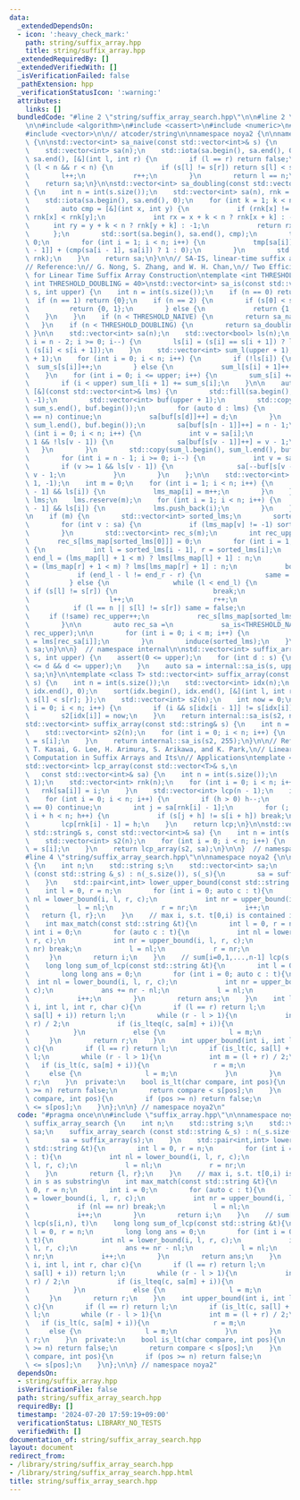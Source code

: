 ```yaml
---
data:
  _extendedDependsOn:
  - icon: ':heavy_check_mark:'
    path: string/suffix_array.hpp
    title: string/suffix_array.hpp
  _extendedRequiredBy: []
  _extendedVerifiedWith: []
  _isVerificationFailed: false
  _pathExtension: hpp
  _verificationStatusIcon: ':warning:'
  attributes:
    links: []
  bundledCode: "#line 2 \"string/suffix_array_search.hpp\"\n\n#line 2 \"string/suffix_array.hpp\"\
    \n\n#include <algorithm>\n#include <cassert>\n#include <numeric>\n#include <string>\n\
    #include <vector>\n\n// atcoder/string\n\nnamespace noya2 {\n\nnamespace internal\
    \ {\n\nstd::vector<int> sa_naive(const std::vector<int>& s) {\n    int n = int(s.size());\n\
    \    std::vector<int> sa(n);\n    std::iota(sa.begin(), sa.end(), 0);\n    std::sort(sa.begin(),\
    \ sa.end(), [&](int l, int r) {\n        if (l == r) return false;\n        while\
    \ (l < n && r < n) {\n            if (s[l] != s[r]) return s[l] < s[r];\n    \
    \        l++;\n            r++;\n        }\n        return l == n;\n    });\n\
    \    return sa;\n}\n\nstd::vector<int> sa_doubling(const std::vector<int>& s)\
    \ {\n    int n = int(s.size());\n    std::vector<int> sa(n), rnk = s, tmp(n);\n\
    \    std::iota(sa.begin(), sa.end(), 0);\n    for (int k = 1; k < n; k *= 2) {\n\
    \        auto cmp = [&](int x, int y) {\n            if (rnk[x] != rnk[y]) return\
    \ rnk[x] < rnk[y];\n            int rx = x + k < n ? rnk[x + k] : -1;\n      \
    \      int ry = y + k < n ? rnk[y + k] : -1;\n            return rx < ry;\n  \
    \      };\n        std::sort(sa.begin(), sa.end(), cmp);\n        tmp[sa[0]] =\
    \ 0;\n        for (int i = 1; i < n; i++) {\n            tmp[sa[i]] = tmp[sa[i\
    \ - 1]] + (cmp(sa[i - 1], sa[i]) ? 1 : 0);\n        }\n        std::swap(tmp,\
    \ rnk);\n    }\n    return sa;\n}\n\n// SA-IS, linear-time suffix array construction\n\
    // Reference:\n// G. Nong, S. Zhang, and W. H. Chan,\n// Two Efficient Algorithms\
    \ for Linear Time Suffix Array Construction\ntemplate <int THRESHOLD_NAIVE = 10,\
    \ int THRESHOLD_DOUBLING = 40>\nstd::vector<int> sa_is(const std::vector<int>&\
    \ s, int upper) {\n    int n = int(s.size());\n    if (n == 0) return {};\n  \
    \  if (n == 1) return {0};\n    if (n == 2) {\n        if (s[0] < s[1]) {\n  \
    \          return {0, 1};\n        } else {\n            return {1, 0};\n    \
    \    }\n    }\n    if (n < THRESHOLD_NAIVE) {\n        return sa_naive(s);\n \
    \   }\n    if (n < THRESHOLD_DOUBLING) {\n        return sa_doubling(s);\n   \
    \ }\n\n    std::vector<int> sa(n);\n    std::vector<bool> ls(n);\n    for (int\
    \ i = n - 2; i >= 0; i--) {\n        ls[i] = (s[i] == s[i + 1]) ? ls[i + 1] :\
    \ (s[i] < s[i + 1]);\n    }\n    std::vector<int> sum_l(upper + 1), sum_s(upper\
    \ + 1);\n    for (int i = 0; i < n; i++) {\n        if (!ls[i]) {\n          \
    \  sum_s[s[i]]++;\n        } else {\n            sum_l[s[i] + 1]++;\n        }\n\
    \    }\n    for (int i = 0; i <= upper; i++) {\n        sum_s[i] += sum_l[i];\n\
    \        if (i < upper) sum_l[i + 1] += sum_s[i];\n    }\n\n    auto induce =\
    \ [&](const std::vector<int>& lms) {\n        std::fill(sa.begin(), sa.end(),\
    \ -1);\n        std::vector<int> buf(upper + 1);\n        std::copy(sum_s.begin(),\
    \ sum_s.end(), buf.begin());\n        for (auto d : lms) {\n            if (d\
    \ == n) continue;\n            sa[buf[s[d]]++] = d;\n        }\n        std::copy(sum_l.begin(),\
    \ sum_l.end(), buf.begin());\n        sa[buf[s[n - 1]]++] = n - 1;\n        for\
    \ (int i = 0; i < n; i++) {\n            int v = sa[i];\n            if (v >=\
    \ 1 && !ls[v - 1]) {\n                sa[buf[s[v - 1]]++] = v - 1;\n         \
    \   }\n        }\n        std::copy(sum_l.begin(), sum_l.end(), buf.begin());\n\
    \        for (int i = n - 1; i >= 0; i--) {\n            int v = sa[i];\n    \
    \        if (v >= 1 && ls[v - 1]) {\n                sa[--buf[s[v - 1] + 1]] =\
    \ v - 1;\n            }\n        }\n    };\n\n    std::vector<int> lms_map(n +\
    \ 1, -1);\n    int m = 0;\n    for (int i = 1; i < n; i++) {\n        if (!ls[i\
    \ - 1] && ls[i]) {\n            lms_map[i] = m++;\n        }\n    }\n    std::vector<int>\
    \ lms;\n    lms.reserve(m);\n    for (int i = 1; i < n; i++) {\n        if (!ls[i\
    \ - 1] && ls[i]) {\n            lms.push_back(i);\n        }\n    }\n\n    induce(lms);\n\
    \n    if (m) {\n        std::vector<int> sorted_lms;\n        sorted_lms.reserve(m);\n\
    \        for (int v : sa) {\n            if (lms_map[v] != -1) sorted_lms.push_back(v);\n\
    \        }\n        std::vector<int> rec_s(m);\n        int rec_upper = 0;\n \
    \       rec_s[lms_map[sorted_lms[0]]] = 0;\n        for (int i = 1; i < m; i++)\
    \ {\n            int l = sorted_lms[i - 1], r = sorted_lms[i];\n            int\
    \ end_l = (lms_map[l] + 1 < m) ? lms[lms_map[l] + 1] : n;\n            int end_r\
    \ = (lms_map[r] + 1 < m) ? lms[lms_map[r] + 1] : n;\n            bool same = true;\n\
    \            if (end_l - l != end_r - r) {\n                same = false;\n  \
    \          } else {\n                while (l < end_l) {\n                   \
    \ if (s[l] != s[r]) {\n                        break;\n                    }\n\
    \                    l++;\n                    r++;\n                }\n     \
    \           if (l == n || s[l] != s[r]) same = false;\n            }\n       \
    \     if (!same) rec_upper++;\n            rec_s[lms_map[sorted_lms[i]]] = rec_upper;\n\
    \        }\n\n        auto rec_sa =\n            sa_is<THRESHOLD_NAIVE, THRESHOLD_DOUBLING>(rec_s,\
    \ rec_upper);\n\n        for (int i = 0; i < m; i++) {\n            sorted_lms[i]\
    \ = lms[rec_sa[i]];\n        }\n        induce(sorted_lms);\n    }\n    return\
    \ sa;\n}\n\n}  // namespace internal\n\nstd::vector<int> suffix_array(const std::vector<int>&\
    \ s, int upper) {\n    assert(0 <= upper);\n    for (int d : s) {\n        assert(0\
    \ <= d && d <= upper);\n    }\n    auto sa = internal::sa_is(s, upper);\n    return\
    \ sa;\n}\n\ntemplate <class T> std::vector<int> suffix_array(const std::vector<T>&\
    \ s) {\n    int n = int(s.size());\n    std::vector<int> idx(n);\n    iota(idx.begin(),\
    \ idx.end(), 0);\n    sort(idx.begin(), idx.end(), [&](int l, int r) { return\
    \ s[l] < s[r]; });\n    std::vector<int> s2(n);\n    int now = 0;\n    for (int\
    \ i = 0; i < n; i++) {\n        if (i && s[idx[i - 1]] != s[idx[i]]) now++;\n\
    \        s2[idx[i]] = now;\n    }\n    return internal::sa_is(s2, now);\n}\n\n\
    std::vector<int> suffix_array(const std::string& s) {\n    int n = int(s.size());\n\
    \    std::vector<int> s2(n);\n    for (int i = 0; i < n; i++) {\n        s2[i]\
    \ = s[i];\n    }\n    return internal::sa_is(s2, 255);\n}\n\n// Reference:\n//\
    \ T. Kasai, G. Lee, H. Arimura, S. Arikawa, and K. Park,\n// Linear-Time Longest-Common-Prefix\
    \ Computation in Suffix Arrays and Its\n// Applications\ntemplate <class T>\n\
    std::vector<int> lcp_array(const std::vector<T>& s,\n                        \
    \   const std::vector<int>& sa) {\n    int n = int(s.size());\n    assert(n >=\
    \ 1);\n    std::vector<int> rnk(n);\n    for (int i = 0; i < n; i++) {\n     \
    \   rnk[sa[i]] = i;\n    }\n    std::vector<int> lcp(n - 1);\n    int h = 0;\n\
    \    for (int i = 0; i < n; i++) {\n        if (h > 0) h--;\n        if (rnk[i]\
    \ == 0) continue;\n        int j = sa[rnk[i] - 1];\n        for (; j + h < n &&\
    \ i + h < n; h++) {\n            if (s[j + h] != s[i + h]) break;\n        }\n\
    \        lcp[rnk[i] - 1] = h;\n    }\n    return lcp;\n}\n\nstd::vector<int> lcp_array(const\
    \ std::string& s, const std::vector<int>& sa) {\n    int n = int(s.size());\n\
    \    std::vector<int> s2(n);\n    for (int i = 0; i < n; i++) {\n        s2[i]\
    \ = s[i];\n    }\n    return lcp_array(s2, sa);\n}\n\n}  // namespace noya2\n\
    #line 4 \"string/suffix_array_search.hpp\"\n\nnamespace noya2 {\n\nstruct suffix_array_search\
    \ {\n    int n;\n    std::string s;\n    std::vector<int> sa;\n    suffix_array_search\
    \ (const std::string &_s) : n(_s.size()), s(_s){\n        sa = suffix_array(s);\n\
    \    }\n    std::pair<int,int> lower_upper_bound(const std::string &t){\n    \
    \    int l = 0, r = n;\n        for (int i = 0; auto c : t){\n            int\
    \ nl = lower_bound(i, l, r, c);\n            int nr = upper_bound(i, l, r, c);\n\
    \            l = nl;\n            r = nr;\n            i++;\n        }\n     \
    \   return {l, r};\n    }\n    // max i, s.t. t[0,i) is contained in s as substring\n\
    \    int max_match(const std::string &t){\n        int l = 0, r = n;\n       \
    \ int i = 0;\n        for (auto c : t){\n            int nl = lower_bound(i, l,\
    \ r, c);\n            int nr = upper_bound(i, l, r, c);\n            if (nl ==\
    \ nr) break;\n            l = nl;\n            r = nr;\n            i++;\n   \
    \     }\n        return i;\n    }\n    // sum[i=0,1,...,n-1] lcp(s[i,n), t)\n\
    \    long long sum_of_lcp(const std::string &t){\n        int l = 0, r = n;\n\
    \        long long ans = 0;\n        for (int i = 0; auto c : t){\n          \
    \  int nl = lower_bound(i, l, r, c);\n            int nr = upper_bound(i, l, r,\
    \ c);\n            ans += nr - nl;\n            l = nl;\n            r = nr;\n\
    \            i++;\n        }\n        return ans;\n    }\n    int lower_bound(int\
    \ i, int l, int r, char c){\n        if (l == r) return l;\n        if (is_lteq(c,\
    \ sa[l] + i)) return l;\n        while (r - l > 1){\n            int m = (l +\
    \ r) / 2;\n            if (is_lteq(c, sa[m] + i)){\n                r = m;\n \
    \           }\n            else {\n                l = m;\n            }\n   \
    \     }\n        return r;\n    }\n    int upper_bound(int i, int l, int r, char\
    \ c){\n        if (l == r) return l;\n        if (is_lt(c, sa[l] + i)) return\
    \ l;\n        while (r - l > 1){\n            int m = (l + r) / 2;\n         \
    \   if (is_lt(c, sa[m] + i)){\n                r = m;\n            }\n       \
    \     else {\n                l = m;\n            }\n        }\n        return\
    \ r;\n    }\n  private:\n    bool is_lt(char compare, int pos){\n        if (pos\
    \ >= n) return false;\n        return compare < s[pos];\n    }\n    bool is_lteq(char\
    \ compare, int pos){\n        if (pos >= n) return false;\n        return compare\
    \ <= s[pos];\n    }\n};\n\n} // namespace noya2\n"
  code: "#pragma once\n\n#include \"suffix_array.hpp\"\n\nnamespace noya2 {\n\nstruct\
    \ suffix_array_search {\n    int n;\n    std::string s;\n    std::vector<int>\
    \ sa;\n    suffix_array_search (const std::string &_s) : n(_s.size()), s(_s){\n\
    \        sa = suffix_array(s);\n    }\n    std::pair<int,int> lower_upper_bound(const\
    \ std::string &t){\n        int l = 0, r = n;\n        for (int i = 0; auto c\
    \ : t){\n            int nl = lower_bound(i, l, r, c);\n            int nr = upper_bound(i,\
    \ l, r, c);\n            l = nl;\n            r = nr;\n            i++;\n    \
    \    }\n        return {l, r};\n    }\n    // max i, s.t. t[0,i) is contained\
    \ in s as substring\n    int max_match(const std::string &t){\n        int l =\
    \ 0, r = n;\n        int i = 0;\n        for (auto c : t){\n            int nl\
    \ = lower_bound(i, l, r, c);\n            int nr = upper_bound(i, l, r, c);\n\
    \            if (nl == nr) break;\n            l = nl;\n            r = nr;\n\
    \            i++;\n        }\n        return i;\n    }\n    // sum[i=0,1,...,n-1]\
    \ lcp(s[i,n), t)\n    long long sum_of_lcp(const std::string &t){\n        int\
    \ l = 0, r = n;\n        long long ans = 0;\n        for (int i = 0; auto c :\
    \ t){\n            int nl = lower_bound(i, l, r, c);\n            int nr = upper_bound(i,\
    \ l, r, c);\n            ans += nr - nl;\n            l = nl;\n            r =\
    \ nr;\n            i++;\n        }\n        return ans;\n    }\n    int lower_bound(int\
    \ i, int l, int r, char c){\n        if (l == r) return l;\n        if (is_lteq(c,\
    \ sa[l] + i)) return l;\n        while (r - l > 1){\n            int m = (l +\
    \ r) / 2;\n            if (is_lteq(c, sa[m] + i)){\n                r = m;\n \
    \           }\n            else {\n                l = m;\n            }\n   \
    \     }\n        return r;\n    }\n    int upper_bound(int i, int l, int r, char\
    \ c){\n        if (l == r) return l;\n        if (is_lt(c, sa[l] + i)) return\
    \ l;\n        while (r - l > 1){\n            int m = (l + r) / 2;\n         \
    \   if (is_lt(c, sa[m] + i)){\n                r = m;\n            }\n       \
    \     else {\n                l = m;\n            }\n        }\n        return\
    \ r;\n    }\n  private:\n    bool is_lt(char compare, int pos){\n        if (pos\
    \ >= n) return false;\n        return compare < s[pos];\n    }\n    bool is_lteq(char\
    \ compare, int pos){\n        if (pos >= n) return false;\n        return compare\
    \ <= s[pos];\n    }\n};\n\n} // namespace noya2"
  dependsOn:
  - string/suffix_array.hpp
  isVerificationFile: false
  path: string/suffix_array_search.hpp
  requiredBy: []
  timestamp: '2024-07-20 17:59:19+09:00'
  verificationStatus: LIBRARY_NO_TESTS
  verifiedWith: []
documentation_of: string/suffix_array_search.hpp
layout: document
redirect_from:
- /library/string/suffix_array_search.hpp
- /library/string/suffix_array_search.hpp.html
title: string/suffix_array_search.hpp
---
```

